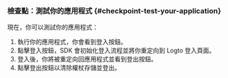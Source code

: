 ### 檢查點：測試你的應用程式 {#checkpoint-test-your-application}

現在，你可以測試你的應用程式：

1. 執行你的應用程式，你會看到登入按鈕。
2. 點擊登入按鈕，SDK 會初始化登入流程並將你重定向到 Logto 登入頁面。
3. 登入後，你將被重定向回應用程式並看到登出按鈕。
4. 點擊登出按鈕以清除權杖存儲並登出。

